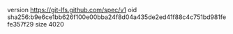 version https://git-lfs.github.com/spec/v1
oid sha256:b9e6ce1bb626f100e00bba24f8d04a435de2ed41f88c4c751bd981fefe357f29
size 4020
